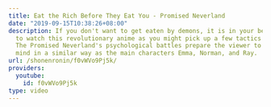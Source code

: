 ```yaml
---
title: Eat the Rich Before They Eat You - Promised Neverland
date: "2019-09-15T10:38:26+08:00"
description: If you don't want to get eaten by demons, it is in your best interest
  to watch this revolutionary anime as you might pick up a few tactics to survive.
  The Promised Neverland's psychological battles prepare the viewer to use their own
  mind in a similar way as the main characters Emma, Norman, and Ray.
url: /shonenronin/f0vWVo9Pj5k/
providers:
  youtube:
    id: f0vWVo9Pj5k
type: video
---
```

